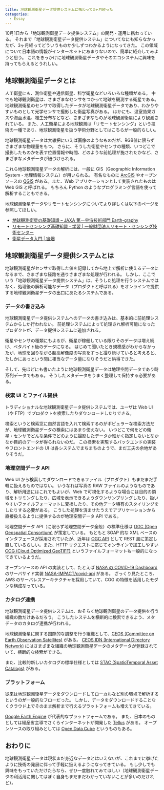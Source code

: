 ```yaml
---
title: 地球観測衛星データ提供システムに携わって3ヶ月経った
categories:
  - Essay
---
```


10月1日から「地球観測衛星データ提供システム」の開発・運用に携わっている。
それまで「地球観測衛星データ提供システム」についてなにも知らなかったが、3ヶ月経ってどういうものか少しずつわかるようになってきた。
この領域について日本語の情報がインターネットにあまりないので、簡単に紹介してみようと思う。
これをきっかけに地球観測衛星データやそのエコシステムに興味を持ってもらえるとうれしい。

## 地球観測衛星データとは

人工衛星にも、測位衛星や通信衛星、科学衛星などいろいろな種類がある。
中でも地球観測衛星は、さまざまなセンサをつかって地球を観測する衛星である。
地球観測衛星のセンサで取得したデータが地球観測衛星データであり、わかりやすいものとして光学センサで撮影した衛星写真がある。
ほかにも、温室効果ガスや海面水温、植生分布などなど、さまざまなものが地球観測衛星により観測されている。
また、人工衛星による地球観測は「リモートセンシング」という技術の一種であり、地球観測衛星を扱う学術分野としてはこちらが一般的らしい。

地球観測衛星データは大雑把にいえば画像のようなものだが、RGB値に限らずさまざまな物理量をもつ。
さらに、そうした衛星やセンサの種類、いつどこで撮影したものかを表す位置情報や時間、どのような前処理が施されたかなど、さまざまなメタデータが紐づけられる。

これら地球観測衛星データの解析には、一般に GIS（Geographic Information System・地理情報システム）が用いられる。
有名なものに [ArcGIS](https://www.esrij.com/products/arcgis/) やオープンソースの [QGIS](https://qgis.org/) がある。また、Web アプリケーションとして実装されたものは Web GIS と呼ばれる。
もちろん Python のようなプログラミング言語を使って解析することもできる。

地球観測衛星データやリモートセンシングについてより詳しくは以下のページを参照してほしい。

- [地球観測衛星の基礎知識 – JAXA 第一宇宙技術部門 Earth-graphy](https://earth.jaxa.jp/ja/eo-knowledge/)
- [リモートセンシング基礎知識・学習 | 一般財団法人リモート・センシング技術センター](https://www.restec.or.jp/knowledge/index.html)
- [衛星データ入門 | 宙畑](https://sorabatake.jp/satellite/introduction/?popular_sort=1)

## 地球観測衛星データ提供システムとは

地球観測衛星がセンサで取得した値を記録してから地上で解析に使えるデータになるまで、さまざまな経路を通りさまざまな処理が行われる。
しかし、ここでいう「地球観測衛星データ提供システム」は、そうした処理を行うシステムではなく、処理後の解析可能なデータ（プロダクトと呼ばれる）をオンラインで提供する地球観測衛星データの出口にあたるシステムである。

### データの書き込み

地球観測衛星データ提供システムへのデータの書き込みは、基本的に前処理システムからしか行われない。
前処理システムによって処理され解析可能になったプロダクトが、データ提供システムに追加される。

衛星やセンサの種類にもよるが、衛星が稼働している限りそのデータは増え続け、ペタバイト級のデータになる。
はじめて聞いたとき規模感がわからなかったが、地球を回りながら超高解像度の写真をずっと撮り続けていると考えると、たしかにあっという間に相当なデータ量になりそうだと納得できた。

そして、先ほどにも書いたように地球観測衛星データは地理空間データであり時系列データでもある。
そうしたメタデータをうまく整理して保持する必要がある。

### 検索 UI とファイル提供

トラディショナルな地球観測衛星データ提供システムでは、ユーザは Web UI（や FTP）でプロダクトを検索したりダウンロードしたりできる。

検索というと検索窓に自然言語を入れて検索するのがポピュラーな検索方法だが、地球観測衛星データの検索にはあまり使えない。
いつどこで何をどの衛星・センサでどんな条件でどのように撮影したデータか細かく指定しないとなかなか目的のデータが得られないのだ。
この検索を実現するバックエンドの実装やフロントエンドの UI は各システムでまちまちのようで、まだ工夫の余地がありそうだ。
　
### 地理空間データ API

Web UI から検索してダウンロードできるファイル（プロダクト）もまだまだ手軽に扱えるものではない。
いうなれば写真の RAW ファイルのようなものであり、解析用途にはこれでもよいが、Web で可視化するような場合には目的の領域をトリミングしたり、広域を表示できるようダウンサンプリングしたり、扱いやすいファイルフォーマットに変換したり、その他データ特有のスタイリングをしたりする必要がある。
こうした処理を済ませたうえでアプリケーションから直接扱えるように提供するのが地理空間データ API である。

地理空間データ API（に限らず地理空間データ全般）の標準仕様は [OGC (Open Geospatial Consortium)](https://www.ogc.org) が策定している。
もともと SOAP 的な XML ベースのインタフェースが採用されていたが、近年は [OGC API](https://ogcapi.ogc.org) として REST 風に策定し直しているらしい。また、HTTP リクエストに応じてオンラインで加工しやすい [COG (Cloud Optimized GeoTIFF)](https://www.cogeo.org) というファイルフォーマットも一般的になってきているようだ。

オープンソースの API の実装として、たとえば [NASA の COVID-19 Dashboard](https://earthdata.nasa.gov/covid19/) のサーバサイド実装 [NASA-IMPACT/covid-api](https://github.com/NASA-IMPACT/covid-api) がある。
ざっくり見たところ、AWS のサーバレスアーキテクチャを採用していて、COG の特徴を活用したモダンな構成なっている。

### カタログ連携

地球観測衛星データ提供システムは、おそらく地球観測衛星のデータ提供を行う組織の数だけあるだろう。
こうしたシステムを横断的に検索できるよう、メタデータのカタログ連携が行われる。

地球観測衛星に関する国際的な調整を行う組織として、[CEOS (Committee on Earth Observation Satellites)](https://ceos.org) がある。
[CEOS IDN (International Directory Network)](https://idn.ceos.org) にはさまざまな組織の地球観測衛星データのメタデータが登録されていて、横断的な検索ができる。

また、比較的新しいカタログの標準仕様としては [STAC (SpatioTemporal Asset Catalogs)](https://stacspec.org) がある。

### プラットフォーム

従来は地球観測衛星データをダウンロードしてローカルなど別の環境で解析するというのが一般的なフローだった。
しかし、データをダウンロードすることなくクラウド上でそのまま解析まで行えるプラットフォームも増えてきている。

[Google Earth Engine](https://earthengine.google.com) が代表的なプラットフォームである。
また、日本のものとしては経産省主導でさくらインターネットが開発した [Tellus](https://www.tellusxdp.com) がある。
オープンソースの取り組みとしては [Open Data Cube](https://www.opendatacube.org) というものもある。

## おわりに

地球観測衛星データは現状まだ身近なデータとはいえないが、これまでに挙げたように技術の発展に伴って手軽に扱えるようになってきている。
もし少しでも興味をもっていただけたらなら、ぜひ一度触れてみてほしい（地球観測衛星データの利活用に関してはぼく自身もまだまだわかっていないことが多いのだけれど）。
